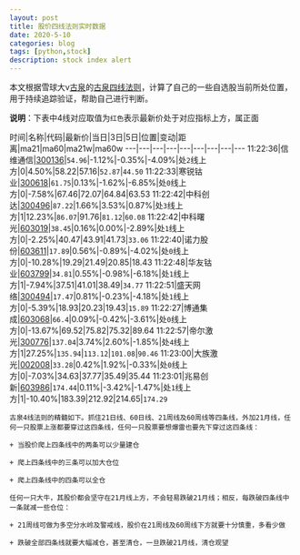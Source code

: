 ```yaml
---
layout: post
title: 股价四线法则实时数据
date: 2020-5-10
categories: blog
tags: [python,stock]
description: stock index alert
---
```



本文根据雪球大v[古泉](https://xueqiu.com/u/7148646888)的[古泉四线法则](https://xueqiu.com/7148646888/130498192)，计算了自己的一些自选股当前所处位置，用于持续追踪验证，帮助自己进行判断。

**说明**：下表中4线对应取值为`红色`表示最新价处于对应指标上方，属正面

时间|名称|代码|最新价|当日|3日|5日|位置|变动|距离|ma21|ma60|ma21w|ma60w
---|---|---|---|---|---|---|---|---
11:22:36|信维通信|[300136](https://xueqiu.com/S/SZ300136)|`54.96`|-1.12%|-0.35%|-4.09%|处`2`线上方|0|4.50%|58.22|57.16|`52.87`|`44.50`
11:22:33|寒锐钴业|[300618](https://xueqiu.com/S/SZ300618)|`61.75`|0.13%|-1.62%|-6.85%|处`0`线上方|0|-7.58%|67.46|72.07|64.84|63.53
11:22:42|中科创达|[300496](https://xueqiu.com/S/SZ300496)|`87.22`|1.66%|3.53%|0.87%|处`3`线上方|1|12.23%|`86.07`|91.76|`81.12`|`60.08`
11:22:42|中科曙光|[603019](https://xueqiu.com/S/SH603019)|`38.45`|0.16%|0.00%|-2.89%|处`1`线上方|0|-2.25%|40.47|43.91|41.73|`33.06`
11:22:40|诺力股份|[603611](https://xueqiu.com/S/SH603611)|`17.89`|0.56%|-0.89%|-4.02%|处`0`线上方|0|-10.28%|19.29|21.49|20.85|18.43
11:22:48|华友钴业|[603799](https://xueqiu.com/S/SH603799)|`34.81`|0.55%|-0.98%|-6.18%|处`1`线上方|1|-7.94%|37.51|41.01|38.49|`34.77`
11:22:51|盛天网络|[300494](https://xueqiu.com/S/SZ300494)|`17.47`|0.81%|-0.23%|-4.18%|处`1`线上方|0|-5.39%|18.93|20.23|19.43|`15.89`
11:22:27|博通集成|[603068](https://xueqiu.com/S/SH603068)|`66.4`|0.09%|-0.42%|-3.61%|处`0`线上方|0|-13.67%|69.52|75.82|75.32|89.64
11:22:57|帝尔激光|[300776](https://xueqiu.com/S/SZ300776)|`137.04`|3.74%|2.60%|-1.85%|处`4`线上方|1|27.25%|`135.94`|`113.12`|`101.08`|`90.46`
11:23:00|大族激光|[002008](https://xueqiu.com/S/SZ002008)|`33.28`|0.42%|1.92%|-0.33%|处`0`线上方|0|-7.03%|34.63|37.77|35.49|35.44
11:23:01|兆易创新|[603986](https://xueqiu.com/S/SH603986)|`174.44`|0.11%|-3.42%|-1.47%|处`1`线上方|1|-10.40%|183.39|212.92|214.65|`174.29`

```
古泉4线法则的精髓如下。抓住21日线、60日线、21周线及60周线等四条线，外加21月线，任何一只股票上涨都要穿过这四条线，任何一只股票要想爆雷也要先下穿过这四条线：

+ 当股价爬上四条线中的两条可以少量建仓

+ 爬上四条线中的三条可以加大仓位

+ 爬上四条线中的四条可以全仓

任何一只大牛，其股价都会坚守在21月线上方，不会轻易跌破21月线；相反，每跌破四条线中一条就减一些仓位：

+ 21周线可做为多空分水岭及警戒线，股价在21周线及60周线下方就要十分慎重，多看少做

+ 跌破全部四条线就要大幅减仓，甚至清仓，一旦跌破21月线，清仓观望
```